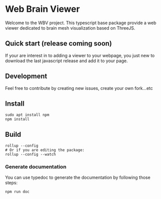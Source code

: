 # Web Brain Viewer
Welcome to the WBV project. This typescript base package provide a web viewer dedicated to brain mesh visualization 
based on ThreeJS.

## Quick start (release coming soon)
If your are interest in to adding a viewer to your webpage, you just new to download the last 
javascript release and add it to your page.

## Development
Feel free to contribute by creating new issues, create your own fork...etc

## Install
```shell
sudo apt install npm
npm install 
```

## Build
```shell
rollup --config
# Or if you are editing the package:
rollup --config --watch
```

### Generate documentation
You can use typedoc to generate the documentation by following those steps:
```shell
npm run doc
```

